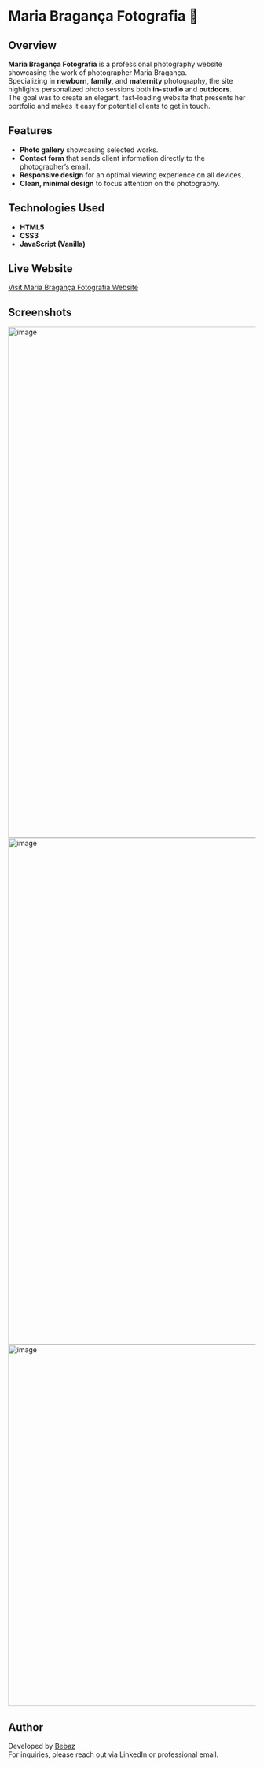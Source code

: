 # Maria Bragança Fotografia 📸

## Overview
**Maria Bragança Fotografia** is a professional photography website showcasing the work of photographer Maria Bragança.  
Specializing in **newborn**, **family**, and **maternity** photography, the site highlights personalized photo sessions both **in-studio** and **outdoors**.  
The goal was to create an elegant, fast-loading website that presents her portfolio and makes it easy for potential clients to get in touch.

## Features
- **Photo gallery** showcasing selected works.
- **Contact form** that sends client information directly to the photographer’s email.
- **Responsive design** for an optimal viewing experience on all devices.
- **Clean, minimal design** to focus attention on the photography.

## Technologies Used
- **HTML5**
- **CSS3**
- **JavaScript (Vanilla)**

## Live Website
[Visit Maria Bragança Fotografia Website](https://mariabragancafotografia.pt/)

## Screenshots
<img width="1709" height="1037" alt="image" src="https://github.com/user-attachments/assets/c980c138-123a-4fce-a98d-a10ccf276762" />
<img width="1703" height="1028" alt="image" src="https://github.com/user-attachments/assets/ccc9accc-1780-4683-a1bd-8bf152a2237d" />
<img width="1699" height="734" alt="image" src="https://github.com/user-attachments/assets/501e3680-6585-49bc-8875-0d63fb4746fb" />



## Author
Developed by [Bebaz](https://github.com/Bebaz0)  
For inquiries, please reach out via LinkedIn or professional email.
